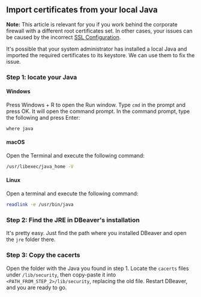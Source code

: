 ## Import certificates from your local Java

**Note:** This article is relevant for you if you work behind the corporate firewall with a different root certificates set. In other cases, your issues can be caused by the incorrect [SSL Configuration](https://github.com/dbeaver/dbeaver/wiki/SSL-Configuration).

It's possible that your system administrator has installed a local Java and imported the required certificates to its keystore. We can use them to fix the issue.

### Step 1: locate your Java

#### Windows

Press Windows + R to open the Run window. Type `cmd` in the prompt and press OK. It will open the command prompt. In the command prompt, type the 
following and press Enter:

```cmd
where java
```

#### macOS 

Open the Terminal and execute the following command:

```zsh
/usr/libexec/java_home -V
```

#### Linux

Open a terminal and execute the following command:

```sh
readlink -e /usr/bin/java
```

### Step 2: Find the JRE in DBeaver's installation

It's pretty easy. Just find the path where you installed DBeaver and open the `jre` folder there.

### Step 3: Copy the cacerts

Open the folder with the Java you found in step 1. Locate the `cacerts` files under `/lib/security`, then copy-paste it into `<PATH_FROM_STEP_2>/lib/security`, replacing the old file. Restart DBeaver, and you are ready to go.